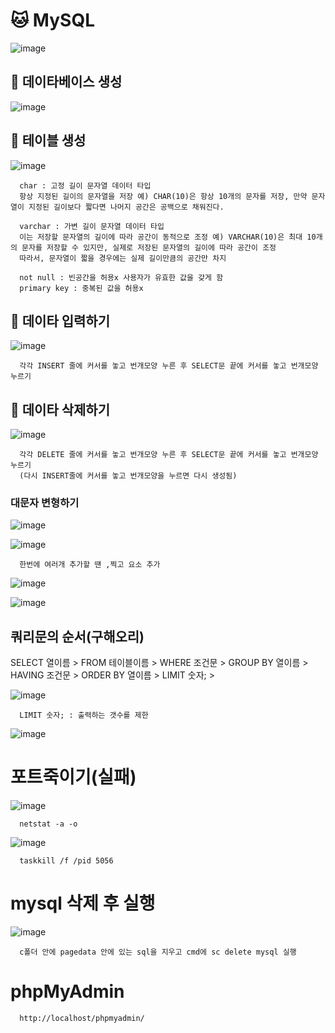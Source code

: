# 🐱 MySQL
![image](https://github.com/hyejin192/MySQL/assets/129017064/f91ff445-fd4d-403f-8b5b-f841a049837d)

## 🍒 데이타베이스 생성
![image](https://github.com/hyejin192/MySQL/assets/129017064/50bf2aef-a102-4109-9e4d-6fe3fbcedafd)

## 🐨 테이블 생성
![image](https://github.com/hyejin192/MySQL/assets/129017064/b284505f-e61e-473a-a64d-a2cd26ba0538)

      char : 고정 길이 문자열 데이터 타입 
      항상 지정된 길이의 문자열을 저장 예) CHAR(10)은 항상 10개의 문자를 저장, 만약 문자열이 지정된 길이보다 짧다면 나머지 공간은 공백으로 채워진다.
      
      varchar : 가변 길이 문자열 데이터 타입 
      이는 저장할 문자열의 길이에 따라 공간이 동적으로 조정 예) VARCHAR(10)은 최대 10개의 문자를 저장할 수 있지만, 실제로 저장된 문자열의 길이에 따라 공간이 조정
      따라서, 문자열이 짧을 경우에는 실제 길이만큼의 공간만 차지
      
      not null : 빈공간을 허용x 사용자가 유효한 값을 갖게 함
      primary key : 중복된 값을 허용x

## 🎱 데이타 입력하기
![image](https://github.com/hyejin192/MySQL/assets/129017064/51d008d7-4a6d-42c1-a664-9342da775e25)

      각각 INSERT 줄에 커서를 놓고 번개모양 누른 후 SELECT문 끝에 커서를 놓고 번개모양 누르기
      
## 🐤 데이타 삭제하기
![image](https://github.com/hyejin192/MySQL/assets/129017064/81391f80-bfb6-464e-9dc9-6e4d023a74f1)

      각각 DELETE 줄에 커서를 놓고 번개모양 누른 후 SELECT문 끝에 커서를 놓고 번개모양 누르기
      (다시 INSERT줄에 커서를 놓고 번개모양을 누르면 다시 생성됨)
### 대문자 변형하기      
![image](https://github.com/hyejin192/MySQL/assets/129017064/7fb915cd-9943-4bdf-a88a-55e838714662)

![image](https://github.com/hyejin192/MySQL/assets/129017064/ea2be7a7-b612-4fc2-aec8-6987c8bece65)

      한번에 여러개 추가할 땐 ,찍고 요소 추가
      

![image](https://github.com/hyejin192/MySQL/assets/129017064/51c04d65-7ee7-4013-8498-61aa75099e39)

![image](https://github.com/hyejin192/MySQL/assets/129017064/a2cf80ba-5623-4b37-b967-940a5965e0e1)

## 쿼리문의 순서(구해오리)
SELECT 열이름 >
FROM 테이블이름 >
WHERE 조건문 >
GROUP BY 열이름 >
HAVING 조건문 >
ORDER BY 열이름 >
LIMIT 숫자; >

![image](https://github.com/hyejin192/MySQL/assets/129017064/c97d1b0b-0a57-488b-9d1e-726681965855)

      LIMIT 숫자; : 출력하는 갯수를 제한
![image](https://github.com/hyejin192/MySQL/assets/129017064/f6ac3fa7-0296-4aa4-a76f-43f3e3c3b2c1)


# 포트죽이기(실패)
![image](https://github.com/hyejin192/MySQL/assets/129017064/502b2b2c-85e5-4645-a33c-837a30573c73)

      netstat -a -o
![image](https://github.com/hyejin192/MySQL/assets/129017064/73d0388f-8ad9-4bc2-bcfe-1ffe380589a5)

      taskkill /f /pid 5056

# mysql 삭제 후 실행
![image](https://github.com/hyejin192/MySQL/assets/129017064/d45be076-bbc4-433e-bdfe-17098032c8a3)

      c폴더 안에 pagedata 안에 있는 sql을 지우고 cmd에 sc delete mysql 실행

# phpMyAdmin
      
      http://localhost/phpmyadmin/







